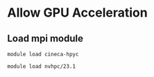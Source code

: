 # Allow GPU Acceleration

## Load mpi module
```
module load cineca-hpyc
```
```
module load nvhpc/23.1
```

